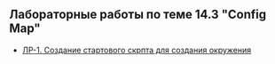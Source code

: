 ## Лабораторные работы по теме 14.3 "Config Map"

- [ ЛР-1. Создание стартового скрпта для создания окружения](/14.3-ConfigMap/Labs/labs-1-create-start.script.md)
